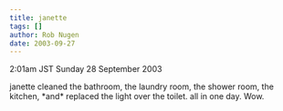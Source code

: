 ```yaml
---
title: janette
tags: []
author: Rob Nugen
date: 2003-09-27
---
```


<p class=date>2:01am JST Sunday 28 September 2003</p>

<p>janette cleaned the bathroom, the laundry room, the shower room,
the kitchen, *and* replaced the light over the toilet.  all in one
day.  Wow.</p>
